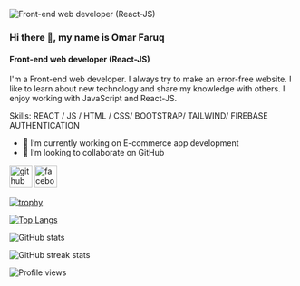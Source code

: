 ![Front-end web developer (React-JS)](https://video.fcgp1-1.fna.fbcdn.net/v/t39.30808-6/257198903_114607611028762_4249259564274227360_n.jpg?_nc_cat=101&ccb=1-7&_nc_sid=09cbfe&_nc_eui2=AeFIG2rI9-kKpUIcBp10wYfNSSPf0AEXckpJI9_QARdySopGQeuiNwKF5hZCXxp-aFcedJbPHDd601WzbJcbAnPR&_nc_ohc=6Ijjwhj-5XQAX9rJrC5&_nc_zt=23&_nc_ht=video.fcgp1-1.fna&oh=00_AT-puPTFCRpPCZVH1seMkb5U9_GjYfzt0pgShjPAH9DnIw&oe=62B57AE0)

### Hi there 👋, my name is Omar Faruq
#### Front-end web developer (React-JS)


I'm a Front-end web developer. I always try to make an error-free website.  I like to learn about new technology and share my knowledge with others. I enjoy working with JavaScript and React-JS. 

Skills:  REACT / JS / HTML / CSS/ BOOTSTRAP/ TAILWIND/ FIREBASE AUTHENTICATION

- 🔭 I’m currently working on E-commerce app development 
- 👯 I’m looking to collaborate on GitHub 


[<img src='https://cdn.jsdelivr.net/npm/simple-icons@3.0.1/icons/github.svg' alt='github' height='40'>](https://github.com/omarfaruk-cse-fn)  [<img src='https://cdn.jsdelivr.net/npm/simple-icons@3.0.1/icons/facebook.svg' alt='facebook' height='40'>](https://www.facebook.com//omar.cse.fn)  

[![trophy](https://github-profile-trophy.vercel.app/?username=omarfaruk-cse-fn)](https://github.com/ryo-ma/github-profile-trophy)

[![Top Langs](https://github-readme-stats.vercel.app/api/top-langs/?username=omarfaruk-cse-fn)](https://github.com/anuraghazra/github-readme-stats)

![GitHub stats](https://github-readme-stats.vercel.app/api?username=omarfaruk-cse-fn&show_icons=true&count_private=true)  

![GitHub streak stats](https://github-readme-streak-stats.herokuapp.com/?user=omarfaruk-cse-fn)  

![Profile views](https://gpvc.arturio.dev/omarfaruk-cse-fn)  

